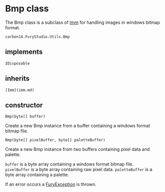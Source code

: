 # Bmp class

The Bmp class is a subclass of [Imm](imm.md) for handling images in windows bitmap format.

`carbon14.FuryStudio.Utils.Bmp`

## implements

`IDisposable`

## inherits

`[Imm](imm.md)`

## constructor

`Bmp(byte[] buffer)`

Create a new Bmp instance from a buffer containing a windows format bitmap file.

`Bmp(byte[] pixelBuffer, byte[] paletteBuffer)`

Create a new Bmp instance from two buffers containing pixel data and palette.

`buffer` is a byte array containing a windows format bitmap file.  
`pixelBuffer` is a byte array containing raw pixel data.
`paletteBuffer` is a byte array containing a palette.

If an error occurs a [FuryException](exception.md) is thrown.

